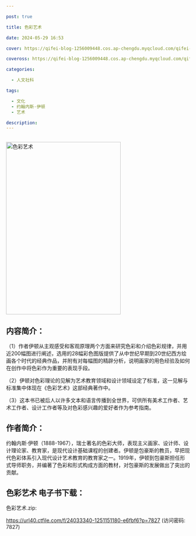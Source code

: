 ```yaml
---

post: true

title: 色彩艺术

date: 2024-05-29 16:53

cover: https://qifei-blog-1256009448.cos.ap-chengdu.myqcloud.com/qifei-blog/65520fa0c458853aefd87b43.jpg

coveross: https://qifei-blog-1256009448.cos.ap-chengdu.myqcloud.com/qifei-blog/65520fa0c458853aefd87b43.jpg

categories:

  - 人文社科

tags:

  - 文化
  - 约翰内斯·伊顿
  - 艺术

description:
---
```


## 
<img alt="色彩艺术 " class="aligncenter loaded" data-was-processed="true" decoding="async" fetchpriority="high" height="471" src="https://qifei-blog-1256009448.cos.ap-chengdu.myqcloud.com/qifei-blog/65520fa0c458853aefd87b43.jpg" style="cursor: zoom-in;" width="314"/>

## 内容简介：

（1）作者伊顿从主观感受和客观原理两个方面来研究色彩和介绍色彩规律，并用近200幅图进行阐述，选用的28幅彩色图版提供了从中世纪早期到20世纪西方绘画各个时代的经典作品，并附有对每幅图的精辟分析，说明画家的用色经验及如何在创作中将色彩作为重要的表现手段。

（2）伊顿对色彩理论的见解为艺术教育领域和设计领域设定了标准，这一见解与标准集中体现在《色彩艺术》这部经典著作中。

（3）这本书已被后人以许多文本和语言传播到全世界，可供所有美术工作者、艺术工作者、设计工作者等及对色彩感兴趣的爱好者作为参考指南。

## 作者简介：

约翰内斯·伊顿（1888-1967），瑞士著名的色彩大师，表现主义画家、设计师、设计理论家、教育家，是现代设计基础课程的创建者。伊顿是包豪斯的教员，早把现代色彩体系引入现代设计艺术教育的教育家之一。1919年，伊顿到包豪斯担任形式导师职务，并编著了色彩和形式构成方面的教材，对包豪斯的发展做出了突出的贡献。

## 色彩艺术 电子书下载：

色彩艺术.zip: 

https://url40.ctfile.com/f/24033340-1251151180-e6fbf6?p=7827 (访问密码: 7827)

